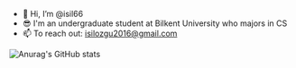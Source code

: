 - 👋 Hi, I’m @isil66 
- 😎 I'm an undergraduate student at Bilkent University who majors in CS 
- 📫 To reach out: isilozgu2016@gmail.com

![Anurag's GitHub stats](https://github-readme-stats.vercel.app/api?username=isil66&show_icons=true&theme=transparent)
<!---
isil66/isil66 is a ✨ special ✨ repository because its `README.md` (this file) appears on your GitHub profile.
You can click the Preview link to take a look at your changes.
--->
